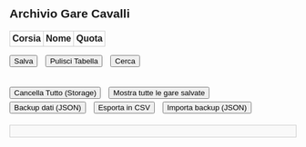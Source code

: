 <!DOCTYPE html>
<html lang="it">
<head>
  <meta charset="UTF-8" />
  <title>Archivio Gare Cavalli</title>
  <style>
    body {
      font-family: Arial, sans-serif;
      padding: 20px;
    }
    .gara-container {
      margin-bottom: 30px;
    }
    .gara {
      width: 100%;
      position: relative;
    }
    table {
      width: 100%;
      border-collapse: collapse;
      margin-bottom: 10px;
    }
    th, td {
      border: 1px solid #ccc;
      padding: 4px;
      text-align: center;
      position: relative;
    }
    input[type="text"], input[type="number"] {
      width: 90%;
      padding: 4px;
    }
    input.quota {
      width: 60px;
    }
    button {
      margin-top: 5px;
      margin-right: 10px;
    }
    .autocomplete-items {
      position: absolute;
      border: 1px solid #ccc;
      background-color: #fff;
      z-index: 99;
      max-height: 150px;
      overflow-y: auto;
      top: 100%;
      left: 0;
      right: 0;
    }
    .autocomplete-items div {
      padding: 5px;
      cursor: pointer;
    }
    .autocomplete-items div:hover {
      background-color: #f0f0f0;
    }
    #report {
      margin-top: 20px;
      background: #f9f9f9;
      border: 1px solid #ccc;
      padding: 10px;
      white-space: pre-wrap;
      font-family: monospace;
    }
    #importFile {
      display: none;
    }
  </style>
</head>
<body>
<h2>Archivio Gare Cavalli</h2>

<div class="gara-container">
  <div class="gara">
    <table id="gara1">
      <thead><tr><th>Corsia</th><th>Nome</th><th>Quota</th></tr></thead>
      <tbody id="body1"></tbody>
    </table>
    <button onclick="salvaGara(1)">Salva</button>
    <button onclick="pulisciTabella(1)">Pulisci Tabella</button>
    <button onclick="cercaGare()">Cerca</button>
  </div>
</div>

<button onclick="cancellaTutto()">Cancella Tutto (Storage)</button>
<button onclick="mostraTutteGare()">Mostra tutte le gare salvate</button>
<button onclick="exportBackup()">Backup dati (JSON)</button>
<button onclick="exportCSV()">Esporta in CSV</button>
<button onclick="document.getElementById('importFile').click()">Importa backup (JSON)</button>
<input type="file" id="importFile" accept=".json" onchange="importaBackup(event)">

<div id="report"></div>
<script>
const NUM_CORSIE = 6;

// Inizializza la tabella
function inizializzaTabella() {
  const tbody = document.getElementById("body1");
  for (let i = 1; i <= NUM_CORSIE; i++) {
    tbody.innerHTML += `
      <tr>
        <td>${i}</td>
        <td><input type="text" id="nome1_${i}" class="nome" autocomplete="off" /></td>
        <td><input type="number" step="0.01" id="quota1_${i}" class="quota" /></td>
      </tr>
    `;
  }
}

// Backup automatico ogni 60 sec
setInterval(() => {
  const gare = localStorage.getItem("gare");
  if (gare) localStorage.setItem("backup_gare", gare);
}, 60000);

// Backup manuale JSON
function exportBackup() {
  const data = localStorage.getItem("gare") || "[]";
  const blob = new Blob([data], { type: "application/json" });
  const link = document.createElement("a");
  link.href = URL.createObjectURL(blob);
  link.download = `gare_backup_${new Date().toISOString().slice(0, 10)}.json`;
  link.click();
}

// Importa backup JSON
function importaBackup(event) {
  const file = event.target.files[0];
  if (!file) return;
  const reader = new FileReader();
  reader.onload = function(e) {
    try {
      const dati = JSON.parse(e.target.result);
      if (Array.isArray(dati)) {
        localStorage.setItem("gare", JSON.stringify(dati));
        alert("Backup importato con successo.");
      } else {
        alert("Formato file non valido.");
      }
    } catch {
      alert("Errore nella lettura del file.");
    }
  };
  reader.readAsText(file);
}

// Salva gara
function salvaGara(index) {
  const { nomi, quote } = getGaraData(index);
  if (nomi.includes("") || quote.includes("")) {
    alert("Compila tutti i campi prima di salvare.");
    return;
  }

  let gare = JSON.parse(localStorage.getItem("gare") || "[]");
  const garaEsistente = gare.find(g => JSON.stringify(g.nomi) === JSON.stringify(nomi) && JSON.stringify(g.quote) === JSON.stringify(quote));
  if (garaEsistente) {
    alert("Questa gara esiste già.");
    return;
  }

  const reportAI = analisiAIAvanzata(nomi, quote, gare);
  mostraReport(reportAI.reportTesto);

  if (reportAI.alertMessage && !confirm(reportAI.alertMessage + "\n\nVuoi comunque salvare la gara?")) return;

  let tris = prompt("Inserisci tris vincente (es. 1,4,5):");
  if (!tris || tris.split(",").length !== 3) return alert("Formato tris non valido.");
  let quotaTris = prompt("Quota tris (es. 18.5):");
  if (!quotaTris || isNaN(parseFloat(quotaTris))) return alert("Quota non valida.");

  gare.push({ nomi, quote, tris: [{ combinazione: tris, quota: quotaTris }] });
  localStorage.setItem("gare", JSON.stringify(gare));
  alert("Gara salvata.");
}
function getGaraData(index) {
  const nomi = [], quote = [];
  for (let i = 1; i <= NUM_CORSIE; i++) {
    nomi.push(document.getElementById(`nome${index}_${i}`).value.trim());
    quote.push(document.getElementById(`quota${index}_${i}`).value.trim());
  }
  return { nomi, quote };
}

function mostraReport(testo) {
  document.getElementById("report").textContent = testo;
}

function analisiAIAvanzata(nomi, quote, gare) {
  const nuoveQuote = quote.map(q => parseFloat(q));
  const sommaQuote = nuoveQuote.reduce((a, b) => a + b, 0);
  const sogliaQuota = 0.2;
  const sogliaFreq = 0.5;
  const minGare = 3;
  const patternLabels = quote.map(q => {
    const val = parseFloat(q);
    if (val < 2) return "B";
    if (val <= 3.5) return "M";
    return "A";
  });

  let report = `🧠 ANALISI INTELLIGENTE\n----------------------\n`;
  report += `📊 Pattern quote: ${patternLabels.join("-")}\n`;
  report += `🧮 Somma quote: ${sommaQuote.toFixed(2)}\n`;

  let cavalliTotali = {}, cavalliCorsia = {};

  for (let i = 0; i < NUM_CORSIE; i++) {
    const nome = nomi[i];
    const quota = nuoveQuote[i];
    if (!nome || isNaN(quota)) continue;

    let tot = 0, podio = 0;

    gare.forEach(g => {
      for (let j = 0; j < NUM_CORSIE; j++) {
        if (g.nomi[j] === nome && Math.abs(parseFloat(g.quote[j]) - quota) <= sogliaQuota) {
          tot++;
          if (g.tris.some(t => t.combinazione.split(",").includes(String(j + 1)))) {
            podio++;
          }
        }
      }
    });

    if (tot >= minGare) {
      const perc = ((podio / tot) * 100).toFixed(1);
      report += `✔️ "${nome}" con quota ~${quota.toFixed(2)} → ${perc}% podio (${podio}/${tot})\n`;
    }

    // Statistiche per nome cavallo
    cavalliTotali[nome] = cavalliTotali[nome] || { gare: 0, podi: 0 };
    cavalliTotali[nome].gare += tot;
    cavalliTotali[nome].podi += podio;

    // Statistiche per nome + corsia
    cavalliCorsia[nome] = cavalliCorsia[nome] || {};
    cavalliCorsia[nome][i + 1] = cavalliCorsia[nome][i + 1] || { gare: 0, podi: 0 };
    cavalliCorsia[nome][i + 1].gare += tot;
    cavalliCorsia[nome][i + 1].podi += podio;
  }

  report += `\n📌 Analisi per cavallo globale:\n`;
  Object.keys(cavalliTotali).forEach(nome => {
    const { gare, podi } = cavalliTotali[nome];
    if (gare >= minGare) {
      report += `→ ${nome}: ${((podi / gare) * 100).toFixed(1)}% podio su ${gare} gare\n`;
    }
  });

  report += `\n📌 Analisi cavallo + corsia:\n`;
  Object.keys(cavalliCorsia).forEach(nome => {
    const dati = cavalliCorsia[nome];
    Object.keys(dati).forEach(corsia => {
      const { gare, podi } = dati[corsia];
      if (gare >= minGare) {
        report += `→ ${nome} in corsia ${corsia}: ${((podi / gare) * 100).toFixed(1)}% podio\n`;
      }
    });
  });

  report += `\n📌 Quote alte e somma quote:\n`;
  if (sommaQuote >= 18) {
    let cavalliAlti = nuoveQuote.map((q, i) => ({ nome: nomi[i], quota: q, idx: i + 1 }))
      .filter(c => c.quota >= 3.5);
    if (cavalliAlti.length > 0) {
      report += `Attenzione: somma alta. Quote >3.5:\n`;
      cavalliAlti.forEach(c => {
        report += `→ ${c.nome} (Corsia ${c.idx}, Quota ${c.quota})\n`;
      });
    }
  }

  return { reportTesto: report };
}
function setupAutocomplete() {
  const inputs = document.querySelectorAll("input.nome");
  const cavalli = new Set();
  const gare = JSON.parse(localStorage.getItem("gare") || "[]");
  gare.forEach(g => g.nomi.forEach(n => cavalli.add(n)));
  
  inputs.forEach(input => {
    input.addEventListener("input", function() {
      closeLists();
      const val = this.value;
      if (!val) return;
      const list = document.createElement("div");
      list.setAttribute("class", "autocomplete-items");
      this.parentNode.appendChild(list);

      [...cavalli].forEach(nome => {
        if (nome.toLowerCase().startsWith(val.toLowerCase())) {
          const div = document.createElement("div");
          div.innerHTML = `<strong>${nome.substr(0, val.length)}</strong>${nome.substr(val.length)}<input type='hidden' value='${nome}'>`;
          div.addEventListener("click", () => {
            input.value = nome;
            closeLists();
          });
          list.appendChild(div);
        }
      });
    });
    input.addEventListener("blur", () => setTimeout(closeLists, 100));
  });

  function closeLists() {
    document.querySelectorAll(".autocomplete-items").forEach(el => el.remove());
  }
}

function cercaGare() {
  const nome = document.getElementById("nome1_1").value.trim().toLowerCase();
  const gare = JSON.parse(localStorage.getItem("gare") || "[]");
  const risultati = gare.filter(g => g.nomi[0].toLowerCase() === nome);
  if (risultati.length === 0) return alert("Nessuna gara trovata con quel cavallo in corsia 1.");

  let index = 0;
  const win = window.open("", "Risultati Ricerca", "width=600,height=400");
  function mostraGara(i) {
    const g = risultati[i];
    win.document.body.innerHTML = `<h3>Gara ${i+1} di ${risultati.length}</h3><ul>
      ${g.nomi.map((n, idx) => `<li>Corsia ${idx+1}: ${n} (Quota: ${g.quote[idx]})</li>`).join("")}
      </ul><p><strong>Tris vincenti:</strong><br>${g.tris.map(t => `→ ${t.combinazione} (Quota: ${t.quota})`).join("<br>")}</p>
      <button onclick="window.opener.prevGara()">&larr;</button>
      <button onclick="window.opener.nextGara()">&rarr;</button>`;
  }
  window.prevGara = () => { if (index > 0) index--; mostraGara(index); };
  window.nextGara = () => { if (index < risultati.length - 1) index++; mostraGara(index); };
  mostraGara(index);
}

function mostraTutteGare() {
  const gare = JSON.parse(localStorage.getItem("gare") || "[]");
  if (gare.length === 0) return alert("Nessuna gara salvata.");
  const win = window.open("", "Gare Salvate", "width=600,height=600,scrollbars=yes");
  win.document.body.innerHTML = `<h2>${gare.length} Gare Salvate</h2>` + gare.map((g, idx) => `
    <h3>Gara ${idx + 1}</h3>
    <ul>${g.nomi.map((n, i) => `<li>Corsia ${i+1}: ${n} (Quota: ${g.quote[i]})</li>`).join("")}</ul>
    <p><strong>Tris:</strong><br>${g.tris.map(t => `→ ${t.combinazione} (Quota: ${t.quota})`).join("<br>")}</p><hr>`).join("");
}

function cancellaTutto() {
  if (confirm("Sicuro di voler eliminare tutte le gare?")) {
    localStorage.removeItem("gare");
    alert("Gare eliminate.");
    document.getElementById("report").textContent = "";
  }
}

function exportCSV() {
  const gare = JSON.parse(localStorage.getItem("gare") || "[]");
  if (gare.length === 0) return alert("Nessuna gara da esportare.");
  let csv = "Gara,Corsia,Nome,Quota,Tris,QuotaTris\n";
  gare.forEach((g, idx) => {
    g.nomi.forEach((nome, i) => {
      const tris = g.tris.map(t => t.combinazione).join(" | ");
      const qt = g.tris.map(t => t.quota).join(" | ");
      csv += `${idx + 1},${i + 1},${nome},${g.quote[i]},${tris},${qt}\n`;
    });
  });
  const blob = new Blob([csv], { type: "text/csv" });
  const link = document.createElement("a");
  link.href = URL.createObjectURL(blob);
  link.download = `gare_export_${new Date().toISOString().slice(0, 10)}.csv`;
  link.click();
}

// Avvio iniziale
window.addEventListener("DOMContentLoaded", () => {
  inizializzaTabella();
  setupAutocomplete();
});
</script>
</body>
</html>

